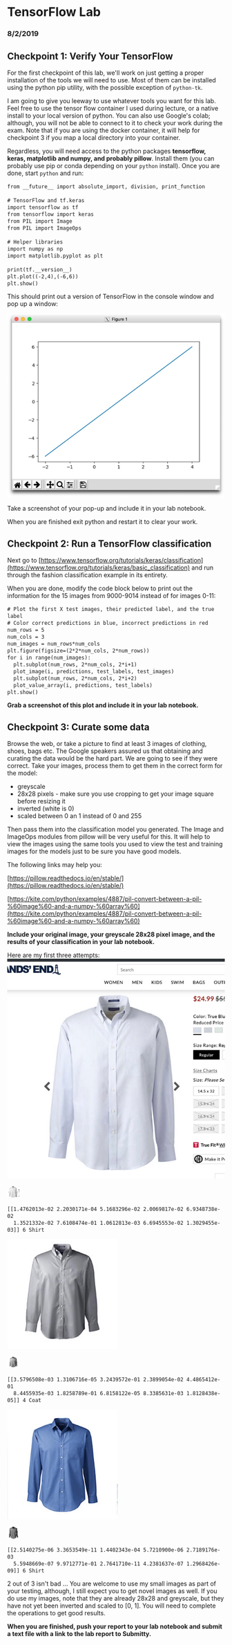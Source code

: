 # TensorFlow Lab
### 8/2/2019

## Checkpoint 1: Verify Your TensorFlow

For the first checkpoint of this lab, we'll work on just getting a proper installation of the tools we will need to use. Most of them can be installed using the python pip utility, with the possible exception of `python-tk`. 

I am going to give you leeway to use whatever tools you want for this lab. Feel free to use the tensor flow container I used during lecture, or a native install to your local version of python. You can also use Google's colab; although, you will not be able to connect to it to check your work during the exam. Note that if you are using the docker container, it will help for checkpoint 3 if you map a local directory into your container.

Regardless, you will need access to the python packages **tensorflow, keras, matplotlib and numpy, and probably pillow**. Install them (you can probably use pip or conda depending on your `python` install). Once you are done, start `python` and run:

```
from __future__ import absolute_import, division, print_function

# TensorFlow and tf.keras
import tensorflow as tf
from tensorflow import keras
from PIL import Image
from PIL import ImageOps

# Helper libraries
import numpy as np
import matplotlib.pyplot as plt

print(tf.__version__)
plt.plot((-2,4),(-6,6))
plt.show()
```
This should print out a version of TensorFlow in the console window and pop up a window:

![hello_tf.png](hello_tf.png)

Take a screenshot of your pop-up and include it in your lab notebook.

When you are finished exit python and restart it to clear your work.

## Checkpoint 2: Run a TensorFlow classification

Next go to [https://www.tensorflow.org/tutorials/keras/classification](https://www.tensorflow.org/tutorials/keras/basic_classification)
and run through the fashion classification example in its entirety. 

When you are done, modify the code block below to print out the information for
the 15 images from 9000-9014 instead of for images 0-11:

```
# Plot the first X test images, their predicted label, and the true label
# Color correct predictions in blue, incorrect predictions in red
num_rows = 5
num_cols = 3
num_images = num_rows*num_cols
plt.figure(figsize=(2*2*num_cols, 2*num_rows))
for i in range(num_images):
  plt.subplot(num_rows, 2*num_cols, 2*i+1)
  plot_image(i, predictions, test_labels, test_images)
  plt.subplot(num_rows, 2*num_cols, 2*i+2)
  plot_value_array(i, predictions, test_labels)
plt.show()
```

**Grab a screenshot of this plot and include it in your lab notebook.**

## Checkpoint 3: Curate some data

Browse the web, or take a picture to find at least 3 images of clothing, shoes, bags etc. The Google speakers assured us that obtaining and curating the data
would be the hard part. We are going to see if they were correct. Take your images, process them to get them in the correct form for the model:

- greyscale
- 28x28 pixels - make sure you use cropping to get your image square before resizing it 
- inverted (white is 0)
- scaled between 0 an 1 instead of 0 and 255
 
Then pass them into the classification model you generated. The Image and ImageOps modules from pillow will be very useful for this. It will help to view the images using the same tools you used to view the test and training images for the models just to be sure you have good models.

The following links may help you:

[https://pillow.readthedocs.io/en/stable/](https://pillow.readthedocs.io/en/stable/)

[https://kite.com/python/examples/4887/pil-convert-between-a-pil-%60image%60-and-a-numpy-%60array%60](https://kite.com/python/examples/4887/pil-convert-between-a-pil-%60image%60-and-a-numpy-%60array%60)

**Include your original image, your greyscale 28x28 pixel image, and the results of your classification in your lab notebook.**

Here are my first three attempts:
![shirt1.png](shirt1.png)

![small_shirt1.png](small_shirt1.png)

```
[[1.4762013e-02 2.2030171e-04 5.1683296e-02 2.0069817e-02 6.9348738e-02
  1.3521332e-02 7.6108474e-01 1.0612813e-03 6.6945553e-02 1.3029455e-03]] 6 Shirt
```

![shirt2.png](shirt2.png)

![small_shirt2.png](small_shirt2.png)

```
[[3.5796508e-03 1.3106716e-05 3.2439572e-01 2.3899054e-02 4.4865412e-01
  8.4455935e-03 1.8258789e-01 6.8158122e-05 8.3385631e-03 1.8128438e-05]] 4 Coat
```

![shirt3.png](shirt3.png)

![small_shirt3.png](small_shirt3.png)

```
[[2.5140275e-06 3.3653549e-11 1.4402343e-04 5.7210900e-06 2.7189176e-03
  5.5948669e-07 9.9712771e-01 2.7641710e-11 4.2381637e-07 1.2968426e-09]] 6 Shirt
```
2 out of 3 isn't bad ... You are welcome to use my small images as part of your testing, although, I still expect you to get novel images as well. If you do use my images, note that they are already 28x28 and greyscale, but they have not yet been inverted and scaled to [0, 1]. You will need to complete the operations to get good results.

**When you are finished, push your report to your lab notebook and submit a text file with a link to the lab report to Submitty.**



